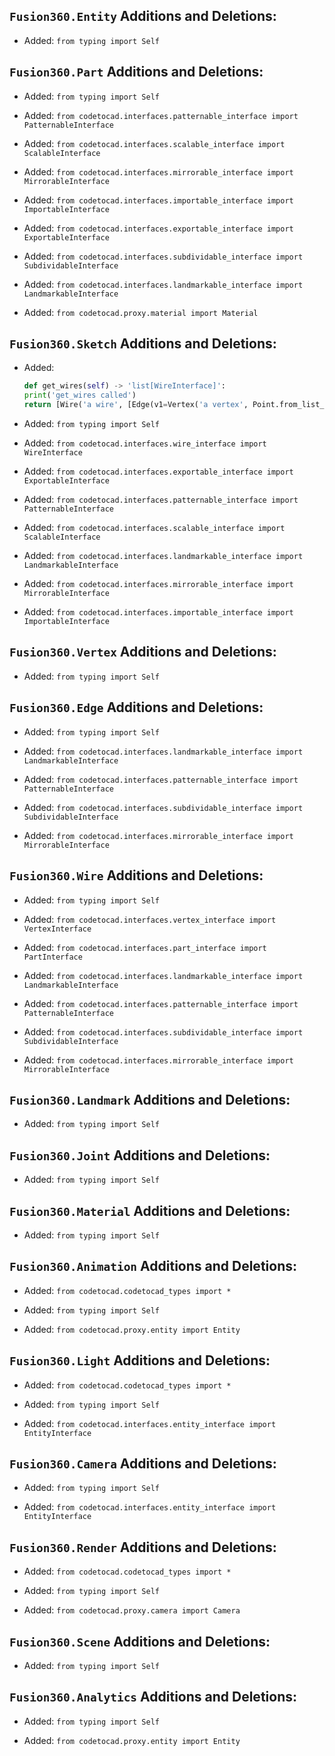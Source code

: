 ## `Fusion360.Entity` Additions and Deletions:

- Added: `from typing import Self`

## `Fusion360.Part` Additions and Deletions:

- Added: `from typing import Self`

- Added: `from codetocad.interfaces.patternable_interface import PatternableInterface`

- Added: `from codetocad.interfaces.scalable_interface import ScalableInterface`

- Added: `from codetocad.interfaces.mirrorable_interface import MirrorableInterface`

- Added: `from codetocad.interfaces.importable_interface import ImportableInterface`

- Added: `from codetocad.interfaces.exportable_interface import ExportableInterface`

- Added: `from codetocad.interfaces.subdividable_interface import SubdividableInterface`

- Added: `from codetocad.interfaces.landmarkable_interface import LandmarkableInterface`

- Added: `from codetocad.proxy.material import Material`

## `Fusion360.Sketch` Additions and Deletions:


- Added:
    ```python
    def get_wires(self) -> 'list[WireInterface]':
    print('get_wires called')
    return [Wire('a wire', [Edge(v1=Vertex('a vertex', Point.from_list_of_float_or_string([0, 0, 0])), v2=Vertex('a vertex', Point.from_list_of_float_or_string([0, 0, 0])), name='an edge')])]
    ```
- Added: `from typing import Self`

- Added: `from codetocad.interfaces.wire_interface import WireInterface`

- Added: `from codetocad.interfaces.exportable_interface import ExportableInterface`

- Added: `from codetocad.interfaces.patternable_interface import PatternableInterface`

- Added: `from codetocad.interfaces.scalable_interface import ScalableInterface`

- Added: `from codetocad.interfaces.landmarkable_interface import LandmarkableInterface`

- Added: `from codetocad.interfaces.mirrorable_interface import MirrorableInterface`

- Added: `from codetocad.interfaces.importable_interface import ImportableInterface`

## `Fusion360.Vertex` Additions and Deletions:

- Added: `from typing import Self`

## `Fusion360.Edge` Additions and Deletions:

- Added: `from typing import Self`

- Added: `from codetocad.interfaces.landmarkable_interface import LandmarkableInterface`

- Added: `from codetocad.interfaces.patternable_interface import PatternableInterface`

- Added: `from codetocad.interfaces.subdividable_interface import SubdividableInterface`

- Added: `from codetocad.interfaces.mirrorable_interface import MirrorableInterface`

## `Fusion360.Wire` Additions and Deletions:

- Added: `from typing import Self`

- Added: `from codetocad.interfaces.vertex_interface import VertexInterface`

- Added: `from codetocad.interfaces.part_interface import PartInterface`

- Added: `from codetocad.interfaces.landmarkable_interface import LandmarkableInterface`

- Added: `from codetocad.interfaces.patternable_interface import PatternableInterface`

- Added: `from codetocad.interfaces.subdividable_interface import SubdividableInterface`

- Added: `from codetocad.interfaces.mirrorable_interface import MirrorableInterface`

## `Fusion360.Landmark` Additions and Deletions:

- Added: `from typing import Self`

## `Fusion360.Joint` Additions and Deletions:

- Added: `from typing import Self`

## `Fusion360.Material` Additions and Deletions:

- Added: `from typing import Self`

## `Fusion360.Animation` Additions and Deletions:

- Added: `from codetocad.codetocad_types import *`

- Added: `from typing import Self`

- Added: `from codetocad.proxy.entity import Entity`

## `Fusion360.Light` Additions and Deletions:

- Added: `from codetocad.codetocad_types import *`

- Added: `from typing import Self`

- Added: `from codetocad.interfaces.entity_interface import EntityInterface`

## `Fusion360.Camera` Additions and Deletions:

- Added: `from typing import Self`

- Added: `from codetocad.interfaces.entity_interface import EntityInterface`

## `Fusion360.Render` Additions and Deletions:

- Added: `from codetocad.codetocad_types import *`

- Added: `from typing import Self`

- Added: `from codetocad.proxy.camera import Camera`

## `Fusion360.Scene` Additions and Deletions:

- Added: `from typing import Self`

## `Fusion360.Analytics` Additions and Deletions:

- Added: `from typing import Self`

- Added: `from codetocad.proxy.entity import Entity`

